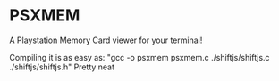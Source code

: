 # PSXMEM
A Playstation Memory Card viewer for your terminal!

Compiling it is as easy as: "gcc -o psxmem psxmem.c ./shiftjs/shiftjs.c ./shiftjs/shiftjs.h"
Pretty neat
